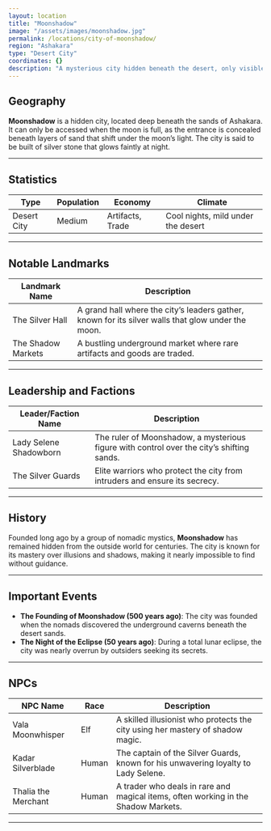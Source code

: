 ```yaml
---
layout: location
title: "Moonshadow"
image: "/assets/images/moonshadow.jpg"
permalink: /locations/city-of-moonshadow/
region: "Ashakara"
type: "Desert City"
coordinates: {}
description: "A mysterious city hidden beneath the desert, only visible when the moonlight strikes its entrance."
---
```


## Geography

**Moonshadow** is a hidden city, located deep beneath the sands of Ashakara. It can only be accessed when the moon is full, as the entrance is concealed beneath layers of sand that shift under the moon’s light. The city is said to be built of silver stone that glows faintly at night.

---

## Statistics

| Type        | Population | Economy             | Climate                                  |
|-------------|------------|---------------------|------------------------------------------|
| Desert City | Medium      | Artifacts, Trade    | Cool nights, mild under the desert        |

---

## Notable Landmarks

| Landmark Name          | Description                                                                                  |
|------------------------|----------------------------------------------------------------------------------------------|
| The Silver Hall         | A grand hall where the city’s leaders gather, known for its silver walls that glow under the moon. |
| The Shadow Markets      | A bustling underground market where rare artifacts and goods are traded.                     |

---

## Leadership and Factions

| Leader/Faction Name      | Description                                                                                 |
|--------------------------|---------------------------------------------------------------------------------------------|
| Lady Selene Shadowborn    | The ruler of Moonshadow, a mysterious figure with control over the city’s shifting sands.    |
| The Silver Guards         | Elite warriors who protect the city from intruders and ensure its secrecy.                   |

---

## History

Founded long ago by a group of nomadic mystics, **Moonshadow** has remained hidden from the outside world for centuries. The city is known for its mastery over illusions and shadows, making it nearly impossible to find without guidance.

---

## Important Events

- **The Founding of Moonshadow (500 years ago)**: The city was founded when the nomads discovered the underground caverns beneath the desert sands.
- **The Night of the Eclipse (50 years ago)**: During a total lunar eclipse, the city was nearly overrun by outsiders seeking its secrets.

---

## NPCs

| NPC Name           | Race     | Description                                                                     |
|--------------------|----------|---------------------------------------------------------------------------------|
| Vala Moonwhisper    | Elf      | A skilled illusionist who protects the city using her mastery of shadow magic.    |
| Kadar Silverblade   | Human    | The captain of the Silver Guards, known for his unwavering loyalty to Lady Selene. |
| Thalia the Merchant | Human    | A trader who deals in rare and magical items, often working in the Shadow Markets. |

---
